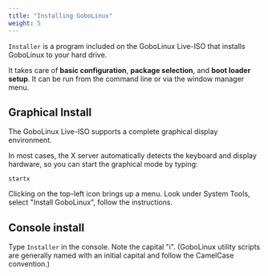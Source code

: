 ```yaml
---
title: "Installing GoboLinux"
weight: 5
---
```


`Installer` is a program included on the GoboLinux
Live-ISO that installs GoboLinux to your hard drive.

It takes care of **basic configuration**, **package selection**, and
**boot loader setup**.  It can be run from the command line or via
the window manager menu. 

## Graphical Install

The GoboLinux Live-ISO supports a complete graphical
display environment.

In most cases, the X server automatically detects the
keyboard and display hardware, so you can start the
graphical mode by typing:
```fish
startx
```
Clicking on the top-left icon brings up a menu. Look under
System Tools, select "Install GoboLinux", 
follow the instructions.

## Console install

Type `Installer` in the console. Note the capital "i".
(GoboLinux utility scripts are generally named with an
initial capital and follow the CamelCase convention.)

